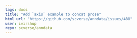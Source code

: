 ```yaml
---
tags: docs
title: "Add `axis` example to concat prose"
html_url: "https://github.com/scverse/anndata/issues/488"
user: ivirshup
repo: scverse/anndata
---
```


